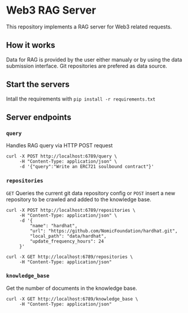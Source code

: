 # Web3 RAG Server
This repository implements a RAG server for Web3 related requests.

## How it works
Data for RAG is provided by the user either manualy or by using the data submission interface. Git repositories are prefered as data source. 

## Start the servers
Intall the requirements with `pip install -r requirements.txt`

## Server endpoints

### `query`
Handles RAG query via HTTP POST request

```
curl -X POST http://localhost:6789/query \
     -H "Content-Type: application/json" \
     -d '{"query":"Write an ERC721 soulbound contract"}'
```

### `repositories`
`GET` Queries the current git data repository config or `POST` insert a new repository to be crawled and added to the knowledge base.

```
curl -X POST http://localhost:6789/repositories \
     -H "Content-Type: application/json" \
     -d '{
         "name": "hardhat",
         "url": "https://github.com/NomicFoundation/hardhat.git",
         "local_path": "data/hardhat",
         "update_frequency_hours": 24
     }'
```

```
curl -X GET http://localhost:6789/repositories \
     -H "Content-Type: application/json"
```


### `knowledge_base`
Get the number of documents in the knowledge base. 
```
curl -X GET http://localhost:6789/knowledge_base \
     -H "Content-Type: application/json" 
```